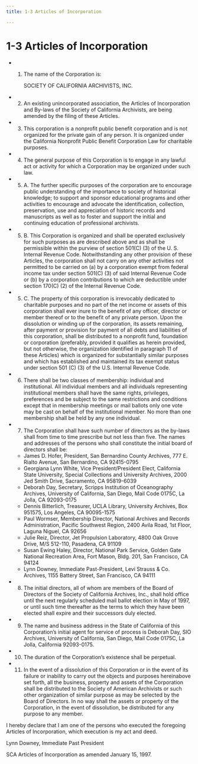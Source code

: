 ```yaml
---
title: 1-3 Articles of Incorporation

---
```


# 1-3 Articles of Incorporation

- 1. The name of the Corporation is:

     SOCIETY OF CALIFORNIA ARCHIVISTS, INC.

- 2. An existing unincorporated association, the Articles of Incorporation and By-laws of the Society of California Archivists, are being amended by the filing of these Articles.

- 3. This corporation is a nonprofit public benefit corporation and is not organized for the private gain of any person. It is organized under the California Nonprofit Public Benefit Corporation Law for charitable purposes.

- 4. The general purpose of this Corporation is to engage in any lawful act or activity for which a Corporation may be organized under such law.

- 5. A. The further specific purposes of the corporation are to encourage public understanding of the importance to society of historical knowledge; to support and sponsor educational programs and other activities to encourage and advocate the identification, collection, preservation, use and appreciation of historic records and manuscripts as well as to foster and support the initial and continuing education of professional archivists.

- 5. B. This Corporation is organized and shall be operated exclusively for such purposes as are described above and as shall be permissible within the purview of section 501(C) (3) of the U. S. Internal Revenue Code. Notwithstanding any other provision of these Articles, the corporation shall not carry on any other activities not permitted to be carried on (a) by a corporation exempt from federal income tax under section 501(C) (3) of said Internal Revenue Code or (b) by a corporation contributions to which are deductible under section 170(C) (2) of the Internal Revenue Code.

- 5. C. The property of this corporation is irrevocably dedicated to charitable purposes and no part of the net income or assets of this corporation shall ever inure to the benefit of any officer, director or member thereof or to the benefit of any private person. Upon the dissolution or winding up of the corporation, its assets remaining, after payment or provision for payment of all debts and liabilities of this corporation, shall be distributed to a nonprofit fund, foundation or corporation (preferably, provided it qualifies as herein provided, but not otherwise, the organization identified in paragraph 11 of these Articles) which is organized for substantially similar purposes and which has established and maintained its tax exempt status under section 501 (C) (3) of the U.S. Internal Revenue Code.

- 6. There shall be two classes of membership: individual and institutional. All individual members and all individuals representing institutional members shall have the same rights, privileges, preferences and be subject to the same restrictions and conditions except that in membership meetings or mail ballots only one vote may be cast on behalf of the institutional member. No more than one membership shall be held by any one individual.

- 7. The Corporation shall have such number of directors as the by-laws shall from time to time prescribe but not less than five. The names and addresses of the persons who shall
constitute the initial board of directors shall be:
   - James D. Hofer, President, San Bernardino County Archives, 777 E. Rialto Avenue, San Bernardino, CA 92415-0795
   - Georgiana Lynn White, Vice President/President Elect, California State University, Special Collections and University Archives, 2000 Jed Smith Drive, Sacramento, CA 95819-6039
   - Deborah Day, Secretary, Scripps Institution of Oceanography Archives, University of California, San Diego, Mail Code 0175C, La Jolla, CA 92093-0175
   - Dennis Bitterlich, Treasurer, UCLA Library, University Archives, Box 951575, Los Angeles, CA 90095-1575
   - Paul Wormser, Membership Director, National Archives and Records Administration, Pacific Southwest Region, 2400 Avila Road, 1st Floor, Laguna Niguel, CA 92656
   - Julie Reiz, Director, Jet Propulsion Laboratory, 4800 Oak Grove Drive, M/S 512-110, Pasadena, CA 91109
   - Susan Ewing Haley, Director, National Park Service, Golden Gate National Recreation Area, Fort Mason, Bldg. 201, San Francisco, CA 94124
   - Lynn Downey, Immediate Past-President, Levi Strauss & Co. Archives, 1155 Battery Street, San Francisco, CA 94111
  
- 8. The initial directors, all of whom are members of the Board of Directors of the Society of California Archives, Inc., shall hold office until the next regularly scheduled mail ballot election in May of 1997, or until such time thereafter as the terms to which they have been elected shall expire and their successors duly elected.

- 9. The name and business address in the State of California of this Corporation’s initial agent for service of process is Deborah Day, SIO Archives, University of California, San Diego, Mail Code 0175C, La Jolla, California 92093-0175.

- 10. The duration of the Corporation’s existence shall be perpetual.

- 11. In the event of a dissolution of this Corporation or in the event of its failure or inability to carry out the objects and purposes hereinabove set forth, all the business, property and assets of the Corporation shall be distributed to the Society of American Archivists or such other organization of similar purpose as may be selected by the Board of Directors. In no way shall the assets or property of the Corporation, in the event of dissolution, be distributed for any purpose to any member.

I hereby declare that I am one of the persons who executed the foregoing Articles of Incorporation, which execution is my act and deed.

Lynn Downey, Immediate Past President

SCA Articles of Incorporation as amended January 15, 1997.
